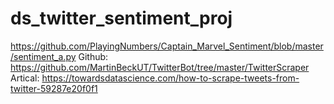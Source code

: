 # ds_twitter_sentiment_proj
https://github.com/PlayingNumbers/Captain_Marvel_Sentiment/blob/master/sentiment_a.py
Github:
https://github.com/MartinBeckUT/TwitterBot/tree/master/TwitterScraper
Artical:
https://towardsdatascience.com/how-to-scrape-tweets-from-twitter-59287e20f0f1
